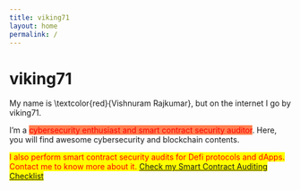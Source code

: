 ```yaml
---
title: viking71
layout: home
permalink: /
---
```


<style>
mark{
    color:red;
}
</style>

# viking71

My name is \textcolor{red}{Vishnuram Rajkumar}, but on the internet I go by viking71.

I’m a <mark style="background-color: #FF7F50">cybersecurity enthusiast and smart contract security auditor</mark>. Here, you will find awesome cybersecurity and blockchain contents.

<mark>I also perform smart contract security audits for Defi protocols and dApps. Contact me to know more about it. <a href="https://github.com/vishnuram1999/Smart-Contract-Auditing-Checklist">Check my Smart Contract Auditing Checklist</a> </mark>
